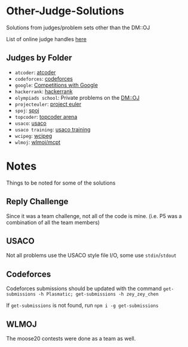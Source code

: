 # Other-Judge-Solutions

Solutions from judges/problem sets other than the DM::OJ

List of online judge handles [here](https://mosesxu.ca/#footer)

## Judges by Folder

- `atcoder`: [atcoder](https://atcoder.jp)
- `codeforces`: [codeforces](https://codeforces.com)
- `google`: [Competitions with Google](https://codingcompetitions.withgoogle.com/)
- `hackerrank`: [hackerrank](https://hackerrank.com)
- `olympiads school`: Private problems on the [DM::OJ](https://dmoj.ca)
- `projecteuler`: [project euler](https://projecteuler.net)
- `spoj`: [spoj](https://www.spoj.com/)
- `topcoder`: [topcoder arena](https://arena.topcoder.com/#/u/dashboard)
- `usaco`: [usaco](http://www.usaco.org/index.php?page=contests)
- `usaco training`: [usaco training](https://train.usaco.org/usacogate)
- `wcipeg`: [wcipeg](https://wcipeg.com)
- `wlmoj`: [wlmoj/mcpt](https://judge.mcpt.ca)

# Notes

Things to be noted for some of the solutions

## Reply Challenge

Since it was a team challenge, not all of the code is mine.  (i.e. P5 was a combination of all the team members)

## USACO

Not all problems use the USACO style file I/O, some use `stdin`/`stdout`

## Codeforces

Codeforces submissions should be updated with the command `get-submissions -h Plasmatic; get-submissions -h zey_zey_chen`

If `get-submissions` is not found, run `npm i -g get-submissions`

## WLMOJ

The moose20 contests were done as a team as well.
